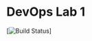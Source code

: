 # DevOps Lab 1

[![Build Status](https://github.com/everysoftware/DevOps-Lab1/actions/workflows/checks.yml/badge.svg?branch=master)]